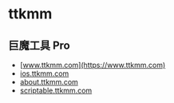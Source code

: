 # ttkmm

## 巨魔工具 Pro

- [www.ttkmm.com](https://www.ttkmm.com)
- [ios.ttkmm.com](https://ios.ttkmm.com)
- [about.ttkmm.com](https://about.ttkmm.com)
- [scriptable.ttkmm.com](https://scriptable.ttkmm.com)
